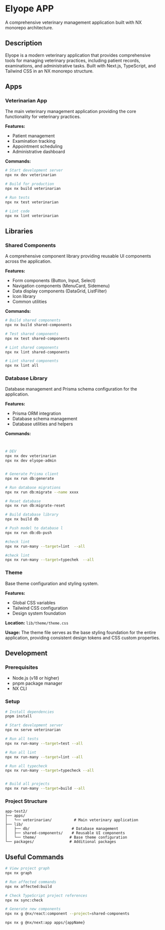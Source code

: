 # Elyope APP

A comprehensive veterinary management application built with NX monorepo architecture.

## Description

Elyope is a modern veterinary application that provides comprehensive tools for managing veterinary practices, including patient records, examinations, and administrative tasks. Built with Next.js, TypeScript, and Tailwind CSS in an NX monorepo structure.

## Apps

### Veterinarian App

The main veterinary management application providing the core functionality for veterinary practices.

**Features:**

- Patient management
- Examination tracking
- Appointment scheduling
- Administrative dashboard

**Commands:**

```bash
# Start development server
npx nx dev veterinarian

# Build for production
npx nx build veterinarian

# Run tests
npx nx test veterinarian

# Lint code
npx nx lint veterinarian
```

## Libraries

### Shared Components

A comprehensive component library providing reusable UI components across the application.

**Features:**

- Form components (Button, Input, Select)
- Navigation components (MenuCard, Sidemenu)
- Data display components (DataGrid, ListFilter)
- Icon library
- Common utilities

**Commands:**

```bash
# Build shared components
npx nx build shared-components

# Test shared components
npx nx test shared-components

# Lint shared components
npx nx lint shared-components

# Lint shared components
npx nx lint all
```

### Database Library

Database management and Prisma schema configuration for the application.

**Features:**

- Prisma ORM integration
- Database schema management
- Database utilities and helpers

**Commands:**

```bash


# DEV 
npx nx dev veterinarian
npx nx dev elyope-admin


# Generate Prisma client
npx nx run db:generate

# Run database migrations
npx nx run db:migrate --name xxxx

# Reset database
npx nx run db:migrate-reset

# Build database library
npx nx build db

# Push model to database l
npx nx run db:db-push

#check lint
npx nx run-many --target=lint  --all

#check lint
npx nx run-many --target=typechek  --all
```

### Theme

Base theme configuration and styling system.

**Features:**

- Global CSS variables
- Tailwind CSS configuration
- Design system foundation

**Location:** `lib/theme/theme.css`

**Usage:**
The theme file serves as the base styling foundation for the entire application, providing consistent design tokens and CSS custom properties.

## Development

### Prerequisites

- Node.js (v18 or higher)
- pnpm package manager
- NX CLI

### Setup

```bash
# Install dependencies
pnpm install

# Start development server
npx nx serve veterinarian

# Run all tests
npx nx run-many --target=test --all

# Run all lint
npx nx run-many --target=lint --all

# Run all typecheck
npx nx run-many --target=typecheck --all


# Build all projects
npx nx run-many --target=build --all
```

### Project Structure

```
app-test2/
├── apps/
│   └── veterinarian/          # Main veterinary application
├── lib/
│   ├── db/                   # Database management
│   ├── shared-components/    # Reusable UI components
│   └── theme/               # Base theme configuration
└── packages/                # Additional packages
```

## Useful Commands

```bash
# View project graph
npx nx graph

# Run affected commands
npx nx affected:build

# Check TypeScript project references
npx nx sync:check

# Generate new components
npx nx g @nx/react:component --project=shared-components

npx nx g @nx/next:app apps/{appName}
```
